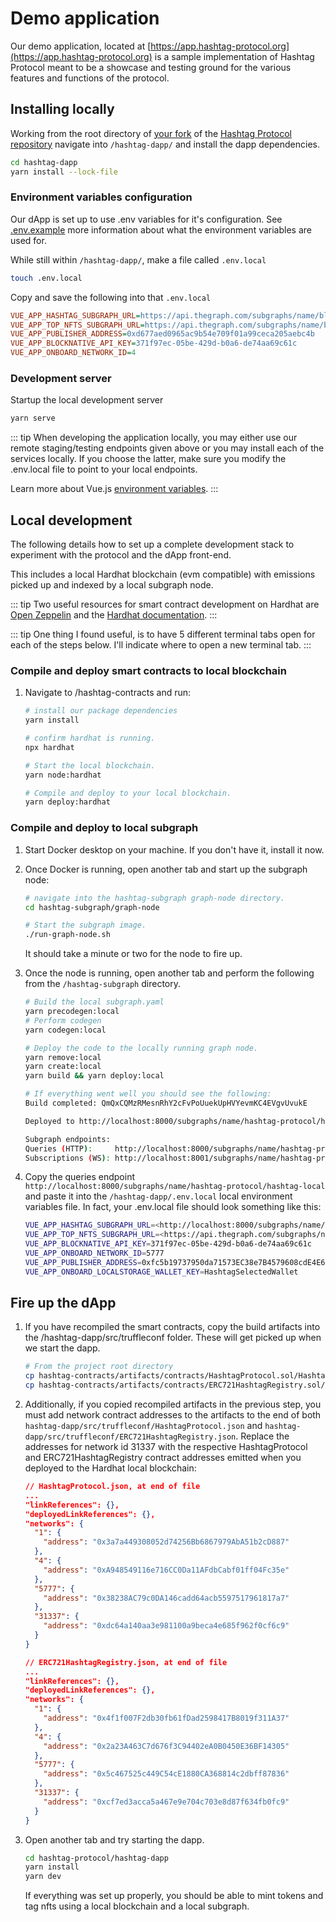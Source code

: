 # Demo application

Our demo application, located at
[https://app.hashtag-protocol.org](https://app.hashtag-protocol.org) is a sample
implementation of Hashtag Protocol meant to be a showcase and testing ground for
the various features and functions of the protocol.

## Installing locally

Working from the root directory of [your fork](/develop/#developer-workflow) of
the [Hashtag Protocol
repository](https://github.com/hashtag-protocol/hashtag-protocol) navigate into
`/hashtag-dapp/` and install the dapp dependencies.

``` sh
cd hashtag-dapp
yarn install --lock-file
```

### Environment variables configuration

Our dApp is set up to use .env variables for it's configuration. See
[.env.example](https://github.com/hashtag-protocol/hashtag-protocol/blob/stage/hashtag-dapp/.env.example)
more information about what the environment variables are used for.

While still within `/hashtag-dapp/`, make a file called `.env.local`

``` sh
touch .env.local
```

Copy and save the following into that `.env.local`

``` ini
VUE_APP_HASHTAG_SUBGRAPH_URL=https://api.thegraph.com/subgraphs/name/blockrockettech/hashtag
VUE_APP_TOP_NFTS_SUBGRAPH_URL=https://api.thegraph.com/subgraphs/name/blockrockettech/nft-tokens
VUE_APP_PUBLISHER_ADDRESS=0xd677aed0965ac9b54e709f01a99ceca205aebc4b
VUE_APP_BLOCKNATIVE_API_KEY=371f97ec-05be-429d-b0a6-de74aa69c61c
VUE_APP_ONBOARD_NETWORK_ID=4
```

### Development server

Startup the local development server

``` sh
yarn serve
```

::: tip When developing the application locally, you may either use our remote
staging/testing endpoints given above or you may install each of the services
locally. If you choose the latter, make sure you modify the .env.local file to
point to your local endpoints.

Learn more about Vue.js [environment
variables](https://cli.vuejs.org/guide/mode-and-env.html#modes-and-environment-variables).
:::

## Local development

The following details how to set up a complete development stack to experiment
with the protocol and the dApp front-end.

This includes a local Hardhat blockchain (evm compatible) with emissions
picked up and indexed by a local subgraph node.

::: tip
Two useful resources for smart contract development on Hardhat are [Open
Zeppelin](https://docs.openzeppelin.com/learn/developing-smart-contracts) and
the [Hardhat documentation](https://hardhat.org/getting-started/#quick-start).
:::

::: tip
One thing I found useful, is to have 5 different
terminal tabs open for each of the steps below. I'll indicate where to open a
new terminal tab. 
:::

### Compile and deploy smart contracts to local blockchain

1. Navigate to /hashtag-contracts and run:

    ``` bash
    # install our package dependencies
    yarn install

    # confirm hardhat is running.
    npx hardhat

    # Start the local blockchain.
    yarn node:hardhat

    # Compile and deploy to your local blockchain.
    yarn deploy:hardhat
    ```

### Compile and deploy to local subgraph

1. Start Docker desktop on your machine. If you don't have it, install it now.
2. Once Docker is running, open another tab and start up the subgraph node:

    ``` bash
    # navigate into the hashtag-subgraph graph-node directory.
    cd hashtag-subgraph/graph-node

    # Start the subgraph image.
    ./run-graph-node.sh
    ```

    It should take a minute or two for the node to fire up.

3. Once the node is running, open another tab and perform the following from the
   `/hashtag-subgraph` directory.

    ``` bash
    # Build the local subgraph.yaml
    yarn precodegen:local
    # Perform codegen
    yarn codegen:local

    # Deploy the code to the locally running graph node.
    yarn remove:local
    yarn create:local
    yarn build && yarn deploy:local

    # If everything went well you should see the following:
    Build completed: QmQxCQMzRMesnRhY2cFvPoUuekUpHVYevmKC4EVgvUvukE

    Deployed to http://localhost:8000/subgraphs/name/hashtag-protocol/hashtag-local/graphql

    Subgraph endpoints:
    Queries (HTTP):     http://localhost:8000/subgraphs/name/hashtag-protocol/hashtag-local
    Subscriptions (WS): http://localhost:8001/subgraphs/name/hashtag-protocol/hashtag-local
    ```

6. Copy the queries endpoint
   `http://localhost:8000/subgraphs/name/hashtag-protocol/hashtag-local` and
   paste it into the `/hashtag-dapp/.env.local` local environment variables
   file. In fact, your .env.local file should look something like this:

    ``` bash
    VUE_APP_HASHTAG_SUBGRAPH_URL=<http://localhost:8000/subgraphs/name/hashtag-protocol/hashtag-local>
    VUE_APP_TOP_NFTS_SUBGRAPH_URL=<https://api.thegraph.com/subgraphs/name/blockrockettech/nft-tokens>
    VUE_APP_BLOCKNATIVE_API_KEY=371f97ec-05be-429d-b0a6-de74aa69c61c
    VUE_APP_ONBOARD_NETWORK_ID=5777
    VUE_APP_PUBLISHER_ADDRESS=0xfc5b19737950da71573EC38e7B4579608cdE4E65
    VUE_APP_ONBOARD_LOCALSTORAGE_WALLET_KEY=HashtagSelectedWallet
    ```

## Fire up the dApp

1. If you have recompiled the smart contracts, copy the build
   artifacts into the /hashtag-dapp/src/truffleconf folder. These will get
   picked up when we start the dapp.
   
   ``` bash
   # From the project root directory
   cp hashtag-contracts/artifacts/contracts/HashtagProtocol.sol/HashtagProtocol.json hashtag-dapp/truffleconf/HashtagProtocol.json
   cp hashtag-contracts/artifacts/contracts/ERC721HashtagRegistry.sol/ERC721HashtagRegistry.json hashtag-dapp/truffleconf/ERC721HashtagRegistry.json
   
   ```

2. Additionally, if you copied recompiled artifacts in the previous step, you
   must add network contract addresses to the artifacts to the end of both
   `hashtag-dapp/src/truffleconf/HashtagProtocol.json` and
   `hashtag-dapp/src/truffleconf/ERC721HashtagRegistry.json`. Replace the addresses
    for network id 31337 with the respective HashtagProtocol and
   ERC721HashtagRegistry contract addresses emitted when you deployed to the
   Hardhat local blockchain:

    ``` json
    // HashtagProtocol.json, at end of file
    ...
    "linkReferences": {},
    "deployedLinkReferences": {},
    "networks": {
      "1": {
        "address": "0x3a7a449308052d74256Bb6867979AbA51b2cD887"
      },
      "4": {
        "address": "0xA948549116e716CC0Da11AFdbCabf01ff04Fc35e"
      },
      "5777": {
        "address": "0x38238AC79c0DA146cadd64acb5597517961817a7"
      },
      "31337": {
        "address": "0xdc64a140aa3e981100a9beca4e685f962f0cf6c9"
      }
    }

    // ERC721HashtagRegistry.json, at end of file
    ...
    "linkReferences": {},
    "deployedLinkReferences": {},
    "networks": {
      "1": {
        "address": "0x4f1f007F2db30fb61fDad2598417B8019f311A37"
      },
      "4": {
        "address": "0x2a23A463C7d676f3C94402eA0B0450E36BF14305"
      },
      "5777": {
        "address": "0x5c467525c449C54cE1880CA368814c2dbff87836"
      },
      "31337": {
        "address": "0xcf7ed3acca5a467e9e704c703e8d87f634fb0fc9"
      }
    }
    ```

3. Open another tab and try starting the dapp.

    ``` bash
    cd hashtag-protocol/hashtag-dapp
    yarn install
    yarn dev
    ```

    If everything was set up properly, you should be able to mint tokens and tag
    nfts using a local blockchain and a local subgraph.


